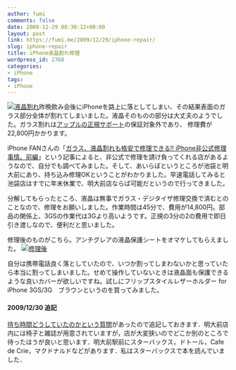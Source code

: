 ```yaml
---
author: fumi
comments: false
date: 2009-12-29 08:30:12+00:00
layout: post
link: https://fumi.me/2009/12/29/iphone-repair/
slug: iphone-repair
title: iPhone液晶割れ修理
wordpress_id: 2768
categories:
- iPhone
tags:
- iPhone
---
```


[![液晶割れ](http://fumi.me/wp-content/uploads/2009/12/P1000623-300x225.jpg)](http://fumi.me/wp-content/uploads/2009/12/P1000623.JPG)昨晩飲み会後にiPhoneを路上に落としてしまい、その結果表面のガラス部分全体が割れてしまいました。液晶そのものの部分は大丈夫のようでした。ガラス割れは[アップルの正規サポート](http://www.apple.com/jp/support/iphone/service/faq/#warranty7)の保証対象外であり、 修理費が22,800円かかります。




iPhone FANさんの「[ガラス、液晶割れも格安で修理できる!! iPhone非公式修理事情。前編](http://iphonefan.seesaa.net/article/125679972.html)」という記事によると、非公式で修理を請け負ってくれる店があるようなので、自分でも調べてみました。そして、あいらぼというところが池袋と明大前にあり、持ち込み修理OKということがわかりました。早速電話してみると池袋店はすでに年末休業で、明大前店ならば可能だというので行ってきました。




分解してもらったところ、液晶は無事でガラス・デジタイザ修理交換で済むとのことなので、修理をお願いしました。作業時間は45分で、費用が14,800円。部品の関係上、3GSの作業代は3Gより高いようです。正規の3分の2の費用で即日引き渡しなので、便利だと思いました。




修理後のものがこちら。アンチグレアの液晶保護シートをオマケしてもらえました。
[![修理後](http://fumi.me/wp-content/uploads/2009/12/P1000624-300x225.jpg)](http://fumi.me/wp-content/uploads/2009/12/P1000624.JPG)




自分は携帯電話良く落としていたので、いつか割ってしまわないかと思っていたら本当に割ってしまいました。せめて操作していないときは液晶面も保護できるような良いカバーが欲しいですね。試しにフリップスタイルレザーホルダー for iPhone 3GS/3G　ブラウンというのを買ってみました。





#### 2009/12/30 追記




[待ち時間どうしていたのかという質問](http://twitter.com/higebouya/status/7185072794)があったので追記しておきます．明大前店内には椅子と雑誌が用意されていますが，店が大変狭いのでどこか別のところで待ったほうが良いと思います．明大前駅前にスターバックス，ドトール，Cafe de Crie，マクドナルドなどがあります．私はスターバックスで本を読んでいました．
